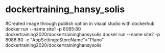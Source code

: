 # dockertraining_hansy_solis
#Created image through publish option in visual studio with dockerhub
docker run --name site1 -p 8085:80 dockertraining2020/dockertraininghansysolis
docker run --name site2 -p 8086:80 -e "AppSettings:StoreName"="Plano" dockertraining2020/dockertraininghansysolis

